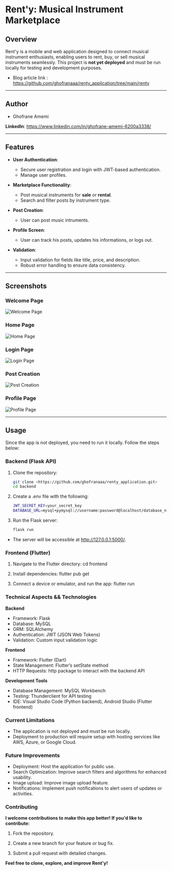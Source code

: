 # Rent'y: Musical Instrument Marketplace

## Overview
Rent'y is a mobile and web application designed to connect musical instrument enthusiasts, enabling users to rent, buy, or sell musical instruments seamlessly. This project is **not yet deployed** and must be run locally for testing and development purposes.

- Blog article link : https://github.com/ghofranaaa/renty_application/tree/main/renty
---
## Author
- Ghofrane Amemi

**LinkedIn**: https://www.linkedin.com/in/ghofrane-amemi-6200a3338/

---

## Features

- **User Authentication**:
  - Secure user registration and login with JWT-based authentication.
  - Manage user profiles.

- **Marketplace Functionality**:
  - Post musical instruments for **sale** or **rental**.
  - Search and filter posts by instrument type.

- **Post Creation**:
  - User can post music intruments.

- **Profile Screen**:
  - User can track his posts, updates his informations, or logs out.

- **Validation**:
  - Input validation for fields like title, price, and description.
  - Robust error handling to ensure data consistency.

---

## Screenshots

### Welcome Page
![Welcome Page](assets/screenshots/welcome.png "Welcome Page Screenshot")

### Home Page
![Home Page](assets/screenshots/home.png "Home Page Screenshot")

### Login Page
![Login Page](assets/screenshots/login.png "Login Page Screenshot")

### Post Creation
![Post Creation](assets/screenshots/post.png "Post Creation Screenshot")

### Profile Page
![Profile Page](assets/screenshots/profile.png "Profile Page Screenshot")

---

## Usage

Since the app is not deployed, you need to run it locally. Follow the steps below:



### Backend (Flask API)

1. Clone the repository:
   ```bash
   git clone <https://github.com/ghofranaaa/renty_application.git>
   cd backend

2. Create a .env file with the following:
   ```bash
   JWT_SECRET_KEY=your_secret_key
   DATABASE_URL=mysql+pymysql://username:password@localhost/database_name

3. Run the Flask server:
   ```bash
   flask run

- The server will be accessible at http://127.0.0.1:5000/.


### Frontend (Flutter)

1. Navigate to the Flutter directory:
   cd frontend

2. Install dependencies:
   flutter pub get

3. Connect a device or emulator, and run the app:
   flutter run


### Technical Aspects && Technologies

**Backend**

- Framework: Flask
- Database: MySQL
- ORM: SQLAlchemy
- Authentication: JWT (JSON Web Tokens)
- Validation: Custom input validation logic


**Frontend**

- Framework: Flutter (Dart)
- State Management: Flutter’s setState method
- HTTP Requests: http package to interact with the backend API


**Development Tools**

- Database Management: MySQL Workbench
- Testing: Thunderclient for API testing
- IDE: Visual Studio Code (Python backend), Android Studio (Flutter frontend)


### Current Limitations

* The application is not deployed and must be run locally.
* Deployment to production will require setup with hosting services like AWS, Azure, or Google Cloud.



### Future Improvements

* Deployment: Host the application for public use.
* Search Optimization: Improve search filters and algorithms for enhanced usability.
* Image upload: Improve image upload feature.
* Notifications: Implement push notifications to alert users of updates or activities.


### Contributing

**I welcome contributions to make this app better! If you'd like to contribute:**

1. Fork the repository.

2. Create a new branch for your feature or bug fix.

3. Submit a pull request with detailed changes.

**Feel free to clone, explore, and improve Rent'y!**